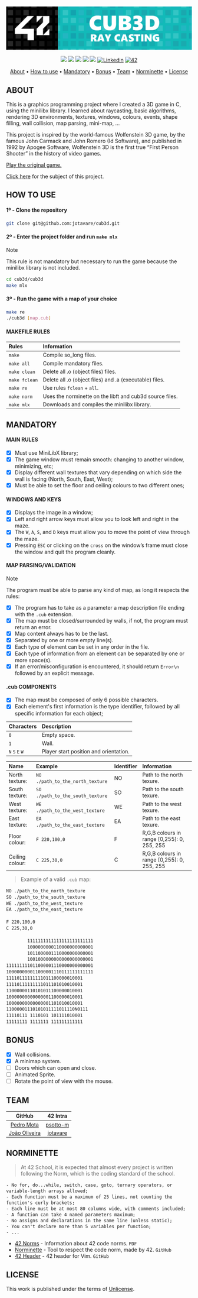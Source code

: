 <p align="center">
  <img src="https://github.com/jotavare/jotavare/blob/main/42/banners/piscine_and_common_core/github_piscine_and_common_core_banner_cub3d.png">
</p>

<p align="center">
	<img src="https://img.shields.io/badge/status-finished-success?color=%2312bab9&style=flat-square"/>
	<img src="https://img.shields.io/badge/evaluated-04%20%2F%2011%20%2F%202023-success?color=%2312bab9&style=flat-square"/>
	<img src="https://img.shields.io/badge/score-110%20%2F%20100-success?color=%2312bab9&style=flat-square"/>
	<img src="https://img.shields.io/github/languages/top/jotavare/cub3d?color=%2312bab9&style=flat-square"/>
	<img src="https://img.shields.io/github/last-commit/jotavare/cub3d?color=%2312bab9&style=flat-square"/>
	<a href='https://www.linkedin.com/in/joaoptoliveira' target="_blank"><img alt='Linkedin' src='https://img.shields.io/badge/LinkedIn-100000?style=flat-square&logo=Linkedin&logoColor=white&labelColor=0A66C2&color=0A66C2'/></a>
	<a href='https://profile.intra.42.fr/users/jotavare' target="_blank"><img alt='42' src='https://img.shields.io/badge/Porto-100000?style=flat-square&logo=42&logoColor=white&labelColor=000000&color=000000'/></a>
</p>

<p align="center">
	<a href="#about">About</a> •
	<a href="#how-to-use">How to use</a> •
	<a href="#mandatory">Mandatory</a> •
	<a href="#bonus">Bonus</a> •
  	<a href="#team">Team</a> •
     	<a href="#norminette">Norminette</a> •
	<a href="#license">License</a>
</p>

## ABOUT
This is a graphics programming project where I created a 3D game in C, using the minilibx library. I learned about raycasting, basic algorithms, rendering 3D environments, textures, windows, colours, events, shape filling, wall collision, map parsing, mini-map, ...

This project is inspired by the world-famous Wolfenstein 3D game, by the famous John Carmack and John Romero (Id Software), and published in 1992 by Apogee Software, Wolfenstein 3D is the first true “First Person Shooter” in the history of video games.

<a href="http://users.atw.hu/wolf3d/">Play the original game.</a>

<a href="https://github.com/jotavare/netpractice/blob/main/subject/en_subject_cub3d.pdf">Click here</a> for the subject of this project.

## HOW TO USE
#### 1º - Clone the repository
```bash
git clone git@github.com:jotavare/cub3d.git
```

#### 2º - Enter the project folder and run `make mlx`
> [!NOTE]  
> This rule is not mandatory but necessary to run the game because the minilibx library is not included.
```bash
cd cub3d/cub3d
make mlx
```

#### 3º - Run the game with a map of your choice
```bash
make re
./cub3d [map.cub]
```

#### MAKEFILE RULES

| Rules | Information |
| :-- | :-- |
| `make`		| Compile so_long files. 									|
| `make all`	| Compile mandatory files.									|
| `make clean`	| Delete all .o (object files) files.						|
| `make fclean`	| Delete all .o (object files) and .a (executable) files.	|
| `make re`		| Use rules `fclean` + `all`.								|
| `make norm`	| Uses the norminette on the libft and cub3d source files.	|
| `make mlx`	| Downloads and compiles the minilibx library.				|

## MANDATORY
#### MAIN RULES
- [x] Must use MiniLibX library;
- [x] The game window must remain smooth: changing to another window, minimizing, etc;
- [x] Display different wall textures that vary depending on which side the wall is facing (North, South, East, West);
- [x] Must be able to set the floor and ceiling colours to two different ones;

#### WINDOWS AND KEYS
- [x] Displays the image in a window;
- [x] Left and right arrow keys must allow you to look left and right in the maze.
- [x] The `W`, `A`, `S`, and `D` keys must allow you to move the point of view through the maze.
- [x] Pressing `ESC` or clicking on the `cross` on the window’s frame must close the window and quit the program cleanly.

#### MAP PARSING/VALIDATION
> [!NOTE] 
> The program must be able to parse any kind of map, as long it respects the rules:
- [x] The program has to take as a parameter a map description file ending with the `.cub` extension.
- [x] The map must be closed/surrounded by walls, if not, the program must return an error.
- [x] Map content always has to be the last.
- [x] Separated by one or more empty line(s).
- [x] Each type of element can be set in any order in the file.
- [x] Each type of information from an element can be separated by one or more space(s).
- [x] If an error/misconfiguration is encountered, it should return `Error\n` followed by an explicit message.

#### .cub COMPONENTS
- [x] The map must be composed of only 6 possible characters.
- [x] Each element's first information is the type identifier, followed by all specific information for each object;

| Characters | Description |
| :-- | :-- |
| `0`               | Empty space.                           |
| `1`               | Wall.                                  |
| `N` `S` `E` `W`   | Player start position and orientation. |

| Name | Example | Identifier | Information |
| :-- | :-- | :-- | :-- |
| North texture:  | `NO ./path_to_the_north_texture` | NO | Path to the north texure.                   |
| South texture:  | `SO ./path_to_the_south_texture` | SO | Path to the south texure.                   |
| West texture:   | `WE ./path_to_the_west_texture`  | WE | Path to the west texure.                    |
| East texture:   | `EA ./path_to_the_east_texture`  | EA | Path to the east texure.                    |
| Floor colour:   | `F 220,100,0`                    | F  | R,G,B colours in range [0,255]: 0, 255, 255 |
| Ceiling colour: | `C 225,30,0`                     | C  | R,G,B colours in range [0,255]: 0, 255, 255 |

> Example of a valid `.cub` map:
```bash
NO ./path_to_the_north_texture
SO ./path_to_the_south_texture
WE ./path_to_the_west_texture
EA ./path_to_the_east_texture

F 220,100,0
C 225,30,0

        1111111111111111111111111
        1000000000110000000000001
        1011000001110000000000001
        1001000000000000000000001
111111111011000001110000000000001
100000000011000001110111111111111
11110111111111011100000010001
11110111111111011101010010001
11000000110101011100000010001
10000000000000001100000010001
10000000000000001101010010001
11000001110101011111011110N0111
11110111 1110101 101111010001
11111111 1111111 111111111111
```

## BONUS
- [x] Wall collisions.
- [x] A minimap system.
- [ ] Doors which can open and close.
- [ ] Animated Sprite.
- [ ] Rotate the point of view with the mouse.

## TEAM
| GitHub | 42 Intra |
| :--: | :--: |
| [Pedro Mota](https://github.com/peterbikes)	| [psotto-m](https://profile.intra.42.fr/users/psotto-m) |
| [João Oliveira](https://github.com/jotavare)	| [jotavare](https://profile.intra.42.fr/users/jotavare) |

## NORMINETTE
> At 42 School, it is expected that almost every project is written following the Norm, which is the coding standard of the school.

```
- No for, do...while, switch, case, goto, ternary operators, or variable-length arrays allowed;
- Each function must be a maximum of 25 lines, not counting the function's curly brackets;
- Each line must be at most 80 columns wide, with comments included;
- A function can take 4 named parameters maximum;
- No assigns and declarations in the same line (unless static);
- You can't declare more than 5 variables per function;
- ...
```

* [42 Norms](https://github.com/42School/norminette/blob/master/pdf/en.norm.pdf) - Information about 42 code norms. `PDF`
* [Norminette](https://github.com/42School/norminette) - Tool to respect the code norm, made by 42. `GitHub`
* [42 Header](https://github.com/42Paris/42header) - 42 header for Vim. `GitHub`

## LICENSE
<p>
This work is published under the terms of <a href="https://github.com/jotavare/cub3d/blob/main/LICENSE">Unlicense</a>.
</p>
